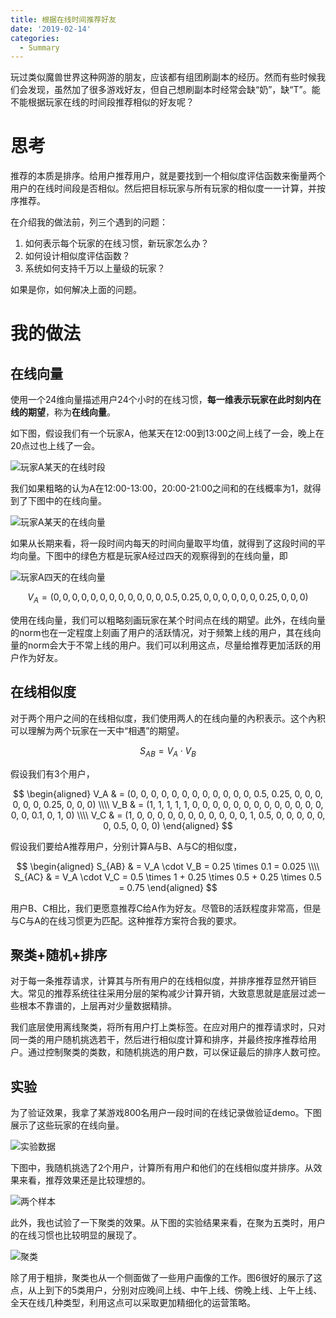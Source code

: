 ```yaml
---
title: 根据在线时间推荐好友
date: '2019-02-14'
categories:
  - Summary
---
```


玩过类似魔兽世界这种网游的朋友，应该都有组团刷副本的经历。然而有些时候我们会发现，虽然加了很多游戏好友，但自己想刷副本时经常会缺“奶”，缺“T”。能不能根据玩家在线的时间段推荐相似的好友呢？

# 思考
推荐的本质是排序。给用户推荐用户，就是要找到一个相似度评估函数来衡量两个用户的在线时间段是否相似。然后把目标玩家与所有玩家的相似度一一计算，并按序推荐。

在介绍我的做法前，列三个遇到的问题：

1. 如何表示每个玩家的在线习惯，新玩家怎么办？
2. 如何设计相似度评估函数？
3. 系统如何支持千万以上量级的玩家？

如果是你，如何解决上面的问题。

# 我的做法

## 在线向量

使用一个24维向量描述用户24个小时的在线习惯，**每一维表示玩家在此时刻内在线的期望**，称为**在线向量**。

如下图，假设我们有一个玩家A，他某天在12:00到13:00之间上线了一会，晚上在20点过也上线了一会。

![玩家A某天的在线时段](/image/friend-recommendation/online_vertor_1.png)

我们如果粗略的认为A在12:00-13:00，20:00-21:00之间和的在线概率为1，就得到了下图中的在线向量。

![玩家A某天的在线向量](/image/friend-recommendation/online_vertor_2.png)

如果从长期来看，将一段时间内每天的时间向量取平均值，就得到了这段时间的平均向量。下图中的绿色方框是玩家A经过四天的观察得到的在线向量，即

![玩家A四天的在线向量](/image/friend-recommendation/online_vertor_3.png)

$$ V_A = (0, 0, 0, 0, 0, 0, 0, 0, 0, 0, 0, 0, 0.5, 0.25, 0, 0, 0, 0, 0, 0, 0.25, 0, 0, 0) $$

使用在线向量，我们可以粗略刻画玩家在某个时间点在线的期望。此外，在线向量的norm也在一定程度上刻画了用户的活跃情况，对于频繁上线的用户，其在线向量的norm会大于不常上线的用户。我们可以利用这点，尽量给推荐更加活跃的用户作为好友。

## 在线相似度

对于两个用户之间的在线相似度，我们使用两人的在线向量的內积表示。这个內积可以理解为两个玩家在一天中“相遇”的期望。

$$ S_{AB} = V_A \cdot V_B $$

假设我们有3个用户，

$$
\begin{aligned}
V_A & = (0, 0, 0, 0, 0, 0, 0, 0, 0, 0, 0, 0, 0.5, 0.25, 0, 0, 0, 0, 0, 0, 0.25, 0, 0, 0) \\\\
V_B & = (1, 1, 1, 1, 1, 0, 0, 0, 0, 0, 0, 0, 0, 0, 0, 0, 0, 0, 0, 0, 0.1, 0, 1, 0) \\\\
V_C & = (1, 0, 0, 0, 0, 0, 0, 0, 0, 0, 0, 0, 1, 0.5, 0, 0, 0, 0, 0, 0, 0.5, 0, 0, 0)
\end{aligned}
$$

假设我们要给A推荐用户，分别计算A与B、A与C的相似度，

$$
\begin{aligned}
S_{AB} & = V_A \cdot V_B = 0.25 \times 0.1 = 0.025 \\\\
S_{AC} & = V_A \cdot V_C = 0.5 \times 1 + 0.25 \times 0.5 + 0.25 \times 0.5 = 0.75
\end{aligned}
$$

用户B、C相比，我们更愿意推荐C给A作为好友。尽管B的活跃程度非常高，但是与C与A的在线习惯更为匹配。这种推荐方案符合我的要求。

## 聚类+随机+排序

对于每一条推荐请求，计算其与所有用户的在线相似度，并排序推荐显然开销巨大。常见的推荐系统往往采用分层的架构减少计算开销，大致意思就是底层过滤一些根本不靠谱的，上层再对少量数据精排。

我们底层使用离线聚类，将所有用户打上类标签。在应对用户的推荐请求时，只对同一类的用户随机挑选若干，然后进行相似度计算和排序，并最终按序推荐给用户。通过控制聚类的类数，和随机挑选的用户数，可以保证最后的排序人数可控。

## 实验

为了验证效果，我拿了某游戏800名用户一段时间的在线记录做验证demo。下图展示了这些玩家的在线向量。

![实验数据](/image/friend-recommendation/data.png)

下图中，我随机挑选了2个用户，计算所有用户和他们的在线相似度并排序。从效果来看，推荐效果还是比较理想的。

![两个样本](/image/friend-recommendation/example.png)

此外，我也试验了一下聚类的效果。从下图的实验结果来看，在聚为五类时，用户的在线习惯也比较明显的展现了。

![聚类](/image/friend-recommendation/cluster.png)

除了用于粗排，聚类也从一个侧面做了一些用户画像的工作。图6很好的展示了这点，从上到下的5类用户，分别对应晚间上线、中午上线、傍晚上线、上午上线、全天在线几种类型，利用这点可以采取更加精细化的运营策略。
